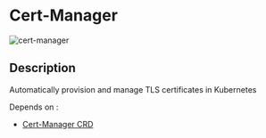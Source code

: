 # Cert-Manager

![cert-manager](./certmanager.png)

## Description

Automatically provision and manage TLS certificates in Kubernetes

Depends on :

* [Cert-Manager CRD](./cert-manager-crds.md)

